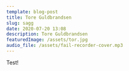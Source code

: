 ```yaml
---
template: blog-post
title: Tore Guldbrandsen
slug: sagg
date: 2020-07-20 13:08
description: Tore Guldbrandsen
featuredImage: /assets/tor.jpg
audio_file: /assets/fail-recorder-cover.mp3
---
```





Test!
